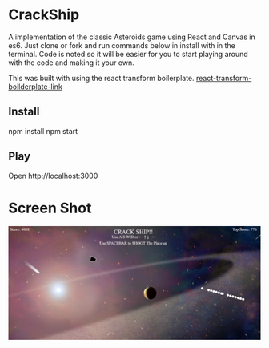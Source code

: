 # CrackShip
A implementation of the classic Asteroids game using React and Canvas in es6.
Just clone or fork and run commands below in install with in the terminal.  Code
is noted so it will be easier for you to start playing around with the code and 
making it your own.  

This was built with using the react transform boilerplate.
[react-transform-boilderplate-link](https://www.npmjs.com/package/react-transform-boilerplate)

## Install
npm install
npm start

## Play

Open http://localhost:3000

# Screen Shot

![](https://github.com/ke4tri/Images/blob/master/CrackShip2.png?raw=true)
